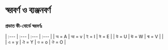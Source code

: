 # স্বরবর্ণ ও ব্যঞ্জনবর্ণ

### প্রভাত কী-বোর্ডে স্বরবর্ণঃ

| :--- | :--- | :--- | :--- |
| অ = A | আ = v | ই = I | ঈ = E |
| উ = U | ঊ = W | ঋ = V |  |
| এ = y | ঐ = Y | ও = o | ঔ = O |



